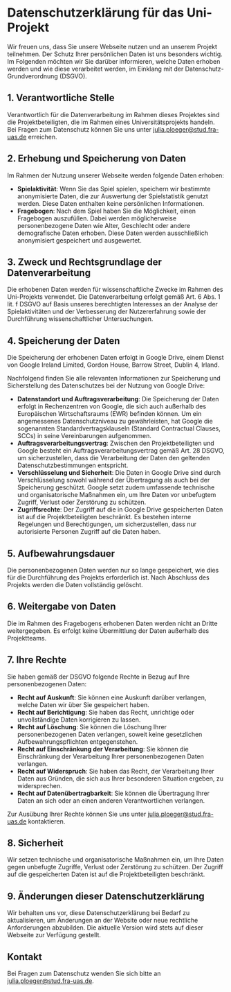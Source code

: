 # Datenschutzerklärung für das Uni-Projekt

Wir freuen uns, dass Sie unsere Webseite nutzen und an unserem Projekt teilnehmen. Der Schutz Ihrer persönlichen Daten ist uns besonders wichtig. Im Folgenden möchten wir Sie darüber informieren, welche Daten erhoben werden und wie diese verarbeitet werden, im Einklang mit der Datenschutz-Grundverordnung (DSGVO).

## 1. Verantwortliche Stelle

Verantwortlich für die Datenverarbeitung im Rahmen dieses Projektes sind die Projektbeteiligten, die im Rahmen eines Universitätsprojekts handeln. Bei Fragen zum Datenschutz können Sie uns unter julia.ploeger@stud.fra-uas.de erreichen.

## 2. Erhebung und Speicherung von Daten

Im Rahmen der Nutzung unserer Webseite werden folgende Daten erhoben:

- **Spielaktivität**: Wenn Sie das Spiel spielen, speichern wir bestimmte anonymisierte Daten, die zur Auswertung der Spielstatistik genutzt werden. Diese Daten enthalten keine persönlichen Informationen.
- **Fragebogen**: Nach dem Spiel haben Sie die Möglichkeit, einen Fragebogen auszufüllen. Dabei werden möglicherweise personenbezogene Daten wie Alter, Geschlecht oder andere demografische Daten erhoben. Diese Daten werden ausschließlich anonymisiert gespeichert und ausgewertet.

## 3. Zweck und Rechtsgrundlage der Datenverarbeitung

Die erhobenen Daten werden für wissenschaftliche Zwecke im Rahmen des Uni-Projekts verwendet. Die Datenverarbeitung erfolgt gemäß Art. 6 Abs. 1 lit. f DSGVO auf Basis unseres berechtigten Interesses an der Analyse der Spielaktivitäten und der Verbesserung der Nutzererfahrung sowie der Durchführung wissenschaftlicher Untersuchungen.

## 4. Speicherung der Daten

Die Speicherung der erhobenen Daten erfolgt in Google Drive, einem Dienst von Google Ireland Limited, Gordon House, Barrow Street, Dublin 4, Irland.

Nachfolgend finden Sie alle relevanten Informationen zur Speicherung und Sicherstellung des Datenschutzes bei der Nutzung von Google Drive:

- **Datenstandort und Auftragsverarbeitung**: Die Speicherung der Daten erfolgt in Rechenzentren von Google, die sich auch außerhalb des Europäischen Wirtschaftsraums (EWR) befinden können. Um ein angemessenes Datenschutzniveau zu gewährleisten, hat Google die sogenannten Standardvertragsklauseln (Standard Contractual Clauses, SCCs) in seine Vereinbarungen aufgenommen.
- **Auftragsverarbeitungsvertrag**: Zwischen den Projektbeteiligten und Google besteht ein Auftragsverarbeitungsvertrag gemäß Art. 28 DSGVO, um sicherzustellen, dass die Verarbeitung der Daten den geltenden Datenschutzbestimmungen entspricht.
- **Verschlüsselung und Sicherheit**: Die Daten in Google Drive sind durch Verschlüsselung sowohl während der Übertragung als auch bei der Speicherung geschützt. Google setzt zudem umfassende technische und organisatorische Maßnahmen ein, um Ihre Daten vor unbefugtem Zugriff, Verlust oder Zerstörung zu schützen.
- **Zugriffsrechte**: Der Zugriff auf die in Google Drive gespeicherten Daten ist auf die Projektbeteiligten beschränkt. Es bestehen interne Regelungen und Berechtigungen, um sicherzustellen, dass nur autorisierte Personen Zugriff auf die Daten haben.

## 5. Aufbewahrungsdauer

Die personenbezogenen Daten werden nur so lange gespeichert, wie dies für die Durchführung des Projekts erforderlich ist. Nach Abschluss des Projekts werden die Daten vollständig gelöscht.

## 6. Weitergabe von Daten

Die im Rahmen des Fragebogens erhobenen Daten werden nicht an Dritte weitergegeben. Es erfolgt keine Übermittlung der Daten außerhalb des Projektteams.

## 7. Ihre Rechte

Sie haben gemäß der DSGVO folgende Rechte in Bezug auf Ihre personenbezogenen Daten:

- **Recht auf Auskunft**: Sie können eine Auskunft darüber verlangen, welche Daten wir über Sie gespeichert haben.
- **Recht auf Berichtigung**: Sie haben das Recht, unrichtige oder unvollständige Daten korrigieren zu lassen.
- **Recht auf Löschung**: Sie können die Löschung Ihrer personenbezogenen Daten verlangen, soweit keine gesetzlichen Aufbewahrungspflichten entgegenstehen.
- **Recht auf Einschränkung der Verarbeitung**: Sie können die Einschränkung der Verarbeitung Ihrer personenbezogenen Daten verlangen.
- **Recht auf Widerspruch**: Sie haben das Recht, der Verarbeitung Ihrer Daten aus Gründen, die sich aus Ihrer besonderen Situation ergeben, zu widersprechen.
- **Recht auf Datenübertragbarkeit**: Sie können die Übertragung Ihrer Daten an sich oder an einen anderen Verantwortlichen verlangen.

Zur Ausübung Ihrer Rechte können Sie uns unter julia.ploeger@stud.fra-uas.de kontaktieren.

## 8. Sicherheit

Wir setzen technische und organisatorische Maßnahmen ein, um Ihre Daten gegen unbefugte Zugriffe, Verlust oder Zerstörung zu schützen. Der Zugriff auf die gespeicherten Daten ist auf die Projektbeteiligten beschränkt.

## 9. Änderungen dieser Datenschutzerklärung

Wir behalten uns vor, diese Datenschutzerklärung bei Bedarf zu aktualisieren, um Änderungen an der Website oder neue rechtliche Anforderungen abzubilden. Die aktuelle Version wird stets auf dieser Webseite zur Verfügung gestellt.

## Kontakt

Bei Fragen zum Datenschutz wenden Sie sich bitte an julia.ploeger@stud.fra-uas.de.
